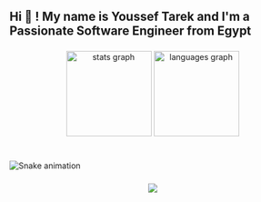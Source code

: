 <h2 align="left">Hi 👋 ! My name is Youssef Tarek and I'm a Passionate Software Engineer from Egypt</h2>

###

<div align="center">
  <!-- GitHub Stats -->
  <img src="https://github-readme-stats.vercel.app/api?username=kallmejoe&hide_title=false&hide_rank=false&show_icons=true&include_all_commits=true&count_private=true&disable_animations=false&theme=dracula&locale=en&hide_border=false" height="150" alt="stats graph" />

  <!-- Top Languages -->
  <img src="https://github-readme-stats.vercel.app/api/top-langs?username=kallmejoe&count_private=true&locale=en&hide_title=false&layout=compact&card_width=320&langs_count=5&theme=dracula&hide_border=false" height="150" alt="languages graph" />
</div>

###

<br clear="both">

<!-- Snake Animation -->
<img src="https://raw.githubusercontent.com/yousseftarek/yousseftarek/output/snake.svg" alt="Snake animation" />

###

<div align="center">
  <!-- Profile Views Counter -->
  <img src="https://profile-counter.glitch.me/yousseftarek/count.svg?" />
</div>
